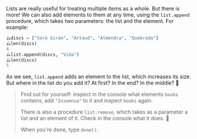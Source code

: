 Lists are really useful for treating multiple items as a whole. But there is more! We can also add elements to them at any time, using the `list.append` procedure, which takes two parameters: the list and the element. For example:

```python
ムdiscs = ["Serú Girán", "Artaud", "Almendra", "Quebrado"]
ムlen(discs)
4
ムlist.append(discs, "Vida")
ムlen(discs)
5
```

As we see, `list.append` adds an element to the list, which increases its size. But where in the list do you add it? At first? In the end? In the middle? :thinking:

> Find out for yourself: inspect in the console what elements `books` contains, add `"Insomnia"` to it and inspect `books` again.
>
> There is also a procedure `list.remove`, which takes as a parameter a list and an element of it. Check in the console what it does. :eyes:
>
>When you're done, type `done()`.